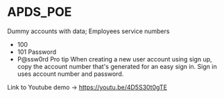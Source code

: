 # APDS_POE
 Dummy accounts with data;
 Employees service numbers
 * 100
 * 101
 Password
 * P@ssw0rd
 Pro tip
 When creating a new user account using sign up, copy the account number that's generated
 for an easy sign in. Sign in uses account number and password.
 
Link to Youtube demo -> https://youtu.be/4D5S30t0gTE
